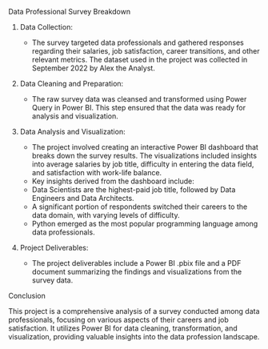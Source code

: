 Data Professional Survey Breakdown

1. Data Collection:
   - The survey targeted data professionals and gathered responses regarding their salaries, job satisfaction, career transitions, and other relevant metrics. The dataset used in the project was collected in September 2022 by Alex the Analyst.

2. Data Cleaning and Preparation:
   - The raw survey data was cleansed and transformed using Power Query in Power BI. This step ensured that the data was ready for analysis and visualization.

3. Data Analysis and Visualization:
   - The project involved creating an interactive Power BI dashboard that breaks down the survey results. The visualizations included insights into average salaries by job title, difficulty in entering the data field, and satisfaction with work-life balance.
   - Key insights derived from the dashboard include:
   - Data Scientists are the highest-paid job title, followed by Data Engineers and Data Architects.
   - A significant portion of respondents switched their careers to the data domain, with varying levels of difficulty.
   - Python emerged as the most popular programming language among data professionals.

4. Project Deliverables:
   - The project deliverables include a Power BI .pbix file and a PDF document summarizing the findings and visualizations from the survey data.

Conclusion

This project is a comprehensive analysis of a survey conducted among data professionals, focusing on various aspects of their careers and job satisfaction. It utilizes Power BI for data cleaning, transformation, and visualization, providing valuable insights into the data profession landscape.
